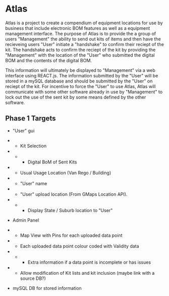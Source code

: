 # Atlas
Atlas is a project to create a compendium of equipment locations for use by business that include electronic BOM features as well as a equipment management interface.
The purpose of Atlas is to provide the a group of users "Management" the ability to send out kits of items and then have the recieveing users "User" initiate a "handshake" to confirm their reciept of the kit.
The handshake acts to confirm the reciept of the kit by providing the "Management" with the location of the "User" who submitted the digital BOM and the contents of the digital BOM.

This information will ultimately be displayed to "Management" via a web interface using REACT.js.
The information submitted by the "User" will be stored in a mySQL database and should be submitted by the "User" on reciept of the kit.
For incentive to force the "User" to use Atlas, Atlas will communicate with some other software already in use by "Management" to lock out the use of the sent kit by some means defined by the other software.

## Phase 1 Targets
- "User" gui
- - Kit Selection
- - - Digital BoM of Sent Kits
- - Usual Usage Location (Van Rego / Building)
- - "User" name
- - "User" upload location (From GMaps Location API).
- - - Display State / Suburb location to "User"

- Admin Panel
- - Map View with Pins for each uploaded data point
- - Each uploaded data point colour coded with Validity data
- - - Extra information if a data point is incomplete or has issues
- - Allow modification of Kit lists and kit inclusion (maybe link with a source DB?)
- mySQL DB for stored information
